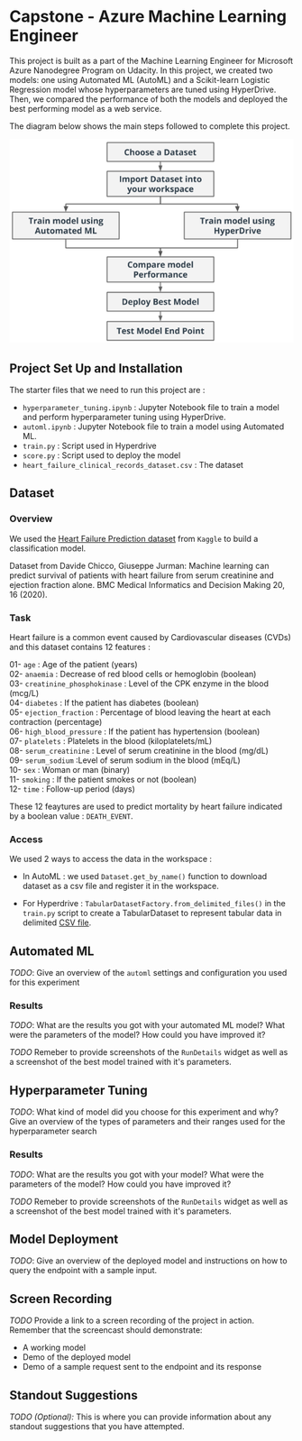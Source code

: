 # Capstone - Azure Machine Learning Engineer

This project is built as a part of the Machine Learning Engineer for Microsoft Azure Nanodegree Program on Udacity. In this project, we created two models: one using Automated ML (AutoML) and a Scikit-learn Logistic Regression model whose hyperparameters are tuned using HyperDrive. Then, we compared the performance of both the models and deployed the best performing model as a web service.

The diagram below shows the main steps followed to complete this project.

![Capstone Diagram](https://github.com/nbelmokhtar/Udacity_AZMLND_Project_3_Capstone/blob/master/starter_file/screenshots/capstone-diagram.png)

## Project Set Up and Installation

The starter files that we need to run this project are :

- `hyperparameter_tuning.ipynb` : Jupyter Notebook file to train a model and perform hyperparameter tuning using HyperDrive.
- `automl.ipynb` : Jupyter Notebook file to train a model using Automated ML. 
- `train.py` : Script used in Hyperdrive
- `score.py` : Script used to deploy the model
- `heart_failure_clinical_records_dataset.csv` : The dataset

## Dataset

### Overview

We used the [Heart Failure Prediction dataset](https://www.kaggle.com/andrewmvd/heart-failure-clinical-data) from `Kaggle` to build a classification model.

Dataset from Davide Chicco, Giuseppe Jurman: Machine learning can predict survival of patients with heart failure from serum creatinine and ejection fraction alone. BMC Medical Informatics and Decision Making 20, 16 (2020).

### Task

Heart failure is a common event caused by Cardiovascular diseases (CVDs) and this dataset contains 12 features :

01- `age` : Age of the patient (years)<br/> 
02- `anaemia` : Decrease of red blood cells or hemoglobin (boolean)<br/> 
03- `creatinine_phosphokinase` : Level of the CPK enzyme in the blood (mcg/L)<br/> 
04- `diabetes` : If the patient has diabetes (boolean)<br/> 
05- `ejection_fraction` : Percentage of blood leaving the heart at each contraction (percentage)<br/> 
06- `high_blood_pressure` : If the patient has hypertension (boolean)<br/> 
07- `platelets` : Platelets in the blood (kiloplatelets/mL)<br/> 
08- `serum_creatinine` : Level of serum creatinine in the blood (mg/dL)<br/> 
09- `serum_sodium` :Level of serum sodium in the blood (mEq/L)<br/> 
10- `sex` : Woman or man (binary)<br/> 
11- `smoking` : If the patient smokes or not (boolean)<br/> 
12- `time` : Follow-up period (days)<br/>

These 12 feaytures are used to predict mortality by heart failure indicated by a boolean value : `DEATH_EVENT`.
 
### Access

We used 2 ways to access the data in the workspace :

- In AutoML : we used `Dataset.get_by_name()` function to download dataset as a csv file and register it in the workspace.

- For Hyperdrive : `TabularDatasetFactory.from_delimited_files()` in the `train.py` script to create a TabularDataset to represent tabular data in delimited [CSV file](https://raw.githubusercontent.com/nbelmokhtar/Udacity_AZMLND_Project_3_Capstone/master/starter_file/heart_failure_clinical_records_dataset.csv).

## Automated ML
*TODO*: Give an overview of the `automl` settings and configuration you used for this experiment

### Results
*TODO*: What are the results you got with your automated ML model? What were the parameters of the model? How could you have improved it?

*TODO* Remeber to provide screenshots of the `RunDetails` widget as well as a screenshot of the best model trained with it's parameters.

## Hyperparameter Tuning
*TODO*: What kind of model did you choose for this experiment and why? Give an overview of the types of parameters and their ranges used for the hyperparameter search


### Results
*TODO*: What are the results you got with your model? What were the parameters of the model? How could you have improved it?

*TODO* Remeber to provide screenshots of the `RunDetails` widget as well as a screenshot of the best model trained with it's parameters.

## Model Deployment
*TODO*: Give an overview of the deployed model and instructions on how to query the endpoint with a sample input.

## Screen Recording
*TODO* Provide a link to a screen recording of the project in action. Remember that the screencast should demonstrate:
- A working model
- Demo of the deployed  model
- Demo of a sample request sent to the endpoint and its response

## Standout Suggestions
*TODO (Optional):* This is where you can provide information about any standout suggestions that you have attempted.
